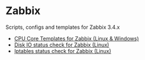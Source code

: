 Zabbix
======
Scripts, configs and templates for Zabbix 3.4.x

- [CPU Core Templates for Zabbix (Linux & Windows)](https://github.com/tkne/zbxitsc/tree/master/CPU%20Cores)
- [Disk IO status check for Zabbix (Linux)](https://github.com/tkne/zbxitsc/tree/master/Disk%20IO)
- [Iptables status check for Zabbix (Linux)](https://github.com/tkne/zbxitsc/tree/master/Iptables)